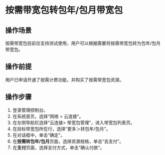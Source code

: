 # 按需带宽包转包年/包月带宽包<a name="cc_03_0306"></a>

## 操作场景<a name="section67239131420"></a>

按需带宽包目前仅支持测试使用，用户可以根据需要将按需带宽包转为包年/包月带宽包。

## 操作前提<a name="section493523813418"></a>

用户已申请开通了按需计费功能，并购买了按需带宽包资源。

## 操作步骤<a name="section13713174816510"></a>

1.  登录管理控制台。
2.  在系统首页，选择“网络 \> 云连接”。
3.  在左侧导航栏选择“云连接\> 带宽包管理”，进入带宽包列表页。
4.  在目标带宽包所在行，选择“更多＞转包年/包月”。
5.  在对话框中，单击“确定”。
6.  在**按需转包年/包月**页面，选择资源规格，单击“去支付”。
7.  在**支付**页面，选择支付方式，单击“确认付款”。


